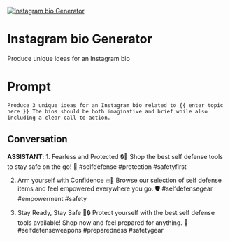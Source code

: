 
[![Instagram bio Generator](https://flow-prompt-covers.s3.us-west-1.amazonaws.com/icon/futuristic/futu_4.png)]()
# Instagram bio Generator 
Produce unique ideas for an Instagram bio

# Prompt

```
Produce 3 unique ideas for an Instagram bio related to {{ enter topic here }} The bios should be both imaginative and brief while also including a clear call-to-action.
```

## Conversation

**ASSISTANT**: 1. Fearless and Protected 🔒👊 Shop the best self defense tools to stay safe on the go! 💪 #selfdefense #protection #safetyfirst

2. Arm yourself with Confidence 🔥💪 Browse our selection of self defense items and feel empowered everywhere you go. 🛡️ #selfdefensegear #empowerment #safety

3. Stay Ready, Stay Safe 💯🔒 Protect yourself with the best self defense tools available! Shop now and feel prepared for anything. 🌟 #selfdefenseweapons #preparedness #safetygear


